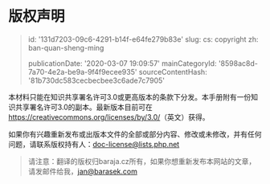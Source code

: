 版权声明
====

> id: '131d7203-09c6-4291-b14f-e64fe279b83e'
> slug:
> 	cs: copyright
> 	zh: ban-quan-sheng-ming
> 
> publicationDate: '2020-03-07 19:09:57'
> mainCategoryId: '8598ac8d-7a70-4e2a-be9a-9f4f9ecee935'
> sourceContentHash: '81b730dc583cecbecbee3c6ade7c7905'

本材料只能在知识共享署名许可3.0或更高版本的条款下分发。本手册附有一份知识共享署名许可3.0的副本。最新版本目前可在<a href="https://creativecommons.org/licenses/by/3.0/">https://creativecommons.org/licenses/by/3.0/</a>（英文）获得。

如果你有兴趣重新发布或出版本文件的全部或部分内容、修改或未修改，并有任何问题，请联系版权持有人：doc-license@lists.php.net

> 请注意：翻译的版权归baraja.cz所有，如果你想重新发布本网站的文章，请发邮件给我，jan@barasek.com
